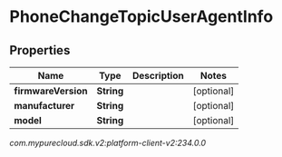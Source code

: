 # PhoneChangeTopicUserAgentInfo


## Properties

| Name | Type | Description | Notes |
| ------------ | ------------- | ------------- | ------------- |
| **firmwareVersion** | **String** |  |  [optional] |
| **manufacturer** | **String** |  |  [optional] |
| **model** | **String** |  |  [optional] |




_com.mypurecloud.sdk.v2:platform-client-v2:234.0.0_
